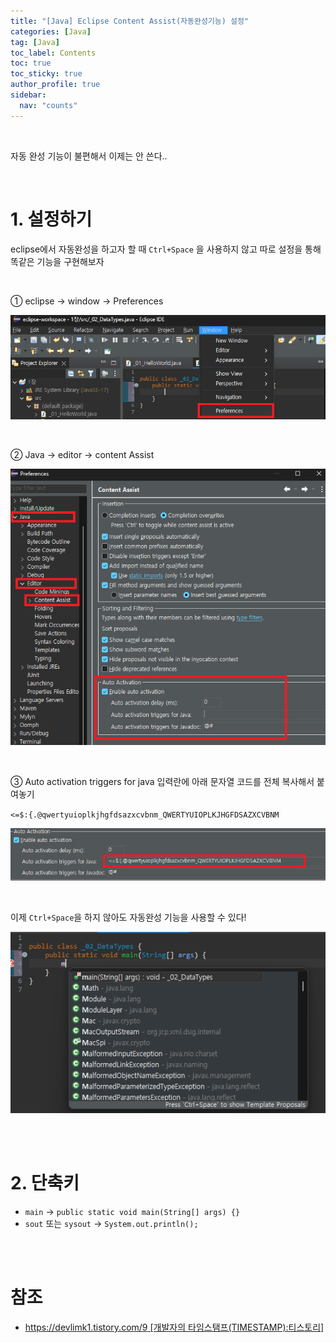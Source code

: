 ```yaml
---
title: "[Java] Eclipse Content Assist(자동완성기능) 설정"
categories: [Java]
tag: [Java]
toc_label: Contents
toc: true
toc_sticky: true
author_profile: true
sidebar:
  nav: "counts"
---
```


<br>

자동 완성 기능이 불편해서 이제는 안 쓴다..

<br>

# 1. 설정하기

eclipse에서 자동완성을 하고자 할 때 `Ctrl+Space` 을 사용하지 않고 따로 설정을 통해 똑같은 기능을 구현해보자

<br>

① eclipse -> window -> Preferences

![](/assets/images/2024/2024-04-01-19-15-10.png)

<br>

② Java -> editor -> content Assist

![](/assets/images/2024/2024-04-01-19-17-46.png)

<br>

③ Auto activation triggers for java 입력란에 아래 문자열 코드를 전체 복사해서 붙여놓기

`<=$:{.@qwertyuioplkjhgfdsazxcvbnm_QWERTYUIOPLKJHGFDSAZXCVBNM`

![](/assets/images/2024/2024-04-01-19-19-13.png)

<br>

이제 `Ctrl+Space`을 하지 않아도 자동완성 기능을 사용할 수 있다!

![](/assets/images/2024/2024-04-01-19-21-29.png)

<br><br>

# 2. 단축키

- `main` -> `public static void main(String[] args) {}`
- `sout` 또는 `sysout` -> `System.out.println();`

<br><br>

# 참조

- [https://devlimk1.tistory.com/9 [개발자의 타임스탬프(TIMESTAMP):티스토리]](https://devlimk1.tistory.com/9)

<br>
